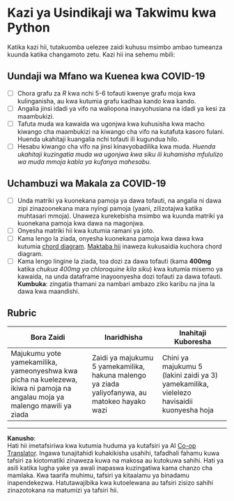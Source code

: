 <!--
CO_OP_TRANSLATOR_METADATA:
{
  "original_hash": "dc8f035ce92e4eaa078ab19caa68267a",
  "translation_date": "2025-08-26T14:51:05+00:00",
  "source_file": "2-Working-With-Data/07-python/assignment.md",
  "language_code": "sw"
}
-->
# Kazi ya Usindikaji wa Takwimu kwa Python

Katika kazi hii, tutakuomba uelezee zaidi kuhusu msimbo ambao tumeanza kuunda katika changamoto zetu. Kazi hii ina sehemu mbili:

## Uundaji wa Mfano wa Kuenea kwa COVID-19

 - [ ] Chora grafu za *R* kwa nchi 5-6 tofauti kwenye grafu moja kwa kulinganisha, au kwa kutumia grafu kadhaa kando kwa kando.
 - [ ] Angalia jinsi idadi ya vifo na waliopona inavyohusiana na idadi ya kesi za maambukizi.
 - [ ] Tafuta muda wa kawaida wa ugonjwa kwa kuhusisha kwa macho kiwango cha maambukizi na kiwango cha vifo na kutafuta kasoro fulani. Huenda ukahitaji kuangalia nchi tofauti ili kugundua hilo.
 - [ ] Hesabu kiwango cha vifo na jinsi kinavyobadilika kwa muda. *Huenda ukahitaji kuzingatia muda wa ugonjwa kwa siku ili kuhamisha mfululizo wa muda mmoja kabla ya kufanya mahesabu.*

## Uchambuzi wa Makala za COVID-19

- [ ] Unda matriki ya kuonekana pamoja ya dawa tofauti, na angalia ni dawa zipi zinazoonekana mara nyingi pamoja (yaani, zilizotajwa katika muhtasari mmoja). Unaweza kurekebisha msimbo wa kuunda matriki ya kuonekana pamoja kwa dawa na magonjwa.
- [ ] Onyesha matriki hii kwa kutumia ramani ya joto.
- [ ] Kama lengo la ziada, onyesha kuonekana pamoja kwa dawa kwa kutumia [chord diagram](https://en.wikipedia.org/wiki/Chord_diagram). [Maktaba hii](https://pypi.org/project/chord/) inaweza kukusaidia kuchora chord diagram.
- [ ] Kama lengo lingine la ziada, toa dozi za dawa tofauti (kama **400mg** katika *chukua 400mg ya chloroquine kila siku*) kwa kutumia misemo ya kawaida, na unda dataframe inayoonyesha dozi tofauti za dawa tofauti. **Kumbuka**: zingatia thamani za nambari ambazo ziko karibu na jina la dawa kwa maandishi.

## Rubric

Bora Zaidi | Inaridhisha | Inahitaji Kuboresha
--- | --- | -- |
Majukumu yote yamekamilika, yameonyeshwa kwa picha na kuelezewa, ikiwa ni pamoja na angalau moja ya malengo mawili ya ziada | Zaidi ya majukumu 5 yamekamilika, hakuna malengo ya ziada yaliyofanywa, au matokeo hayako wazi | Chini ya majukumu 5 (lakini zaidi ya 3) yamekamilika, vielelezo havisaidii kuonyesha hoja

---

**Kanusho**:  
Hati hii imetafsiriwa kwa kutumia huduma ya kutafsiri ya AI [Co-op Translator](https://github.com/Azure/co-op-translator). Ingawa tunajitahidi kuhakikisha usahihi, tafadhali fahamu kuwa tafsiri za kiotomatiki zinaweza kuwa na makosa au kutokuwa sahihi. Hati ya asili katika lugha yake ya awali inapaswa kuzingatiwa kama chanzo cha mamlaka. Kwa taarifa muhimu, tafsiri ya kitaalamu ya binadamu inapendekezwa. Hatutawajibika kwa kutoelewana au tafsiri zisizo sahihi zinazotokana na matumizi ya tafsiri hii.